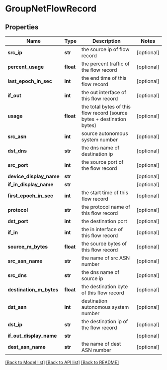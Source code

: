 # GroupNetFlowRecord

## Properties
Name | Type | Description | Notes
------------ | ------------- | ------------- | -------------
**src_ip** | **str** | the source ip of flow record | [optional] 
**percent_usage** | **float** | the percent traffic of the flow record | [optional] 
**last_epoch_in_sec** | **int** | the end time  of this flow record | [optional] 
**if_out** | **int** | the out interface of this flow record | [optional] 
**usage** | **float** | the total bytes of this flow record (source bytes + destination bytes) | [optional] 
**src_asn** | **int** | source autonomous system number | [optional] 
**dst_dns** | **str** | the dns name of destination ip | [optional] 
**src_port** | **int** | the source port of the flow record | [optional] 
**device_display_name** | **str** |  | [optional] 
**if_in_display_name** | **str** |  | [optional] 
**first_epoch_in_sec** | **int** | the start time of this flow record | [optional] 
**protocol** | **str** | the protocol name of this flow record | [optional] 
**dst_port** | **int** | the destination port | [optional] 
**if_in** | **int** | the in interface of this flow record | [optional] 
**source_m_bytes** | **float** | the source bytes of this flow record | [optional] 
**src_asn_name** | **str** | the name of src ASN number | [optional] 
**src_dns** | **str** | the dns name of source ip | [optional] 
**destination_m_bytes** | **float** | the destination byte of this flow record | [optional] 
**dst_asn** | **int** | destination autonomous system number | [optional] 
**dst_ip** | **str** | the destination ip of the flow record | [optional] 
**if_out_display_name** | **str** |  | [optional] 
**dest_asn_name** | **str** | the name of dest ASN number | [optional] 

[[Back to Model list]](../README.md#documentation-for-models) [[Back to API list]](../README.md#documentation-for-api-endpoints) [[Back to README]](../README.md)

